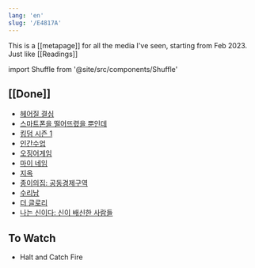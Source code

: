 ```yaml
---
lang: 'en'
slug: '/E4817A'
---
```


This is a [[metapage]] for all the media I've seen, starting from Feb 2023. Just like [[Readings]]

import Shuffle from '@site/src/components/Shuffle'

## [[Done]]

<Shuffle>

- [헤어질 결심](https://www.netflix.com/title/81646755)
- [스마트폰을 떨어뜨렸을 뿐인데](https://www.netflix.com/title/81640988)
- [킹덤 시즌 1](https://www.netflix.com/title/80180171)
- [인간수업](https://www.netflix.com/title/80990668)
- [오징어게임](https://www.netflix.com/title/81040344)
- [마이 네임](https://www.netflix.com/title/81011211)
- [지옥](https://www.netflix.com/title/81256675)
- [종이의집: 공동경제구역](https://www.netflix.com/title/80997343)
- [수리남](https://www.netflix.com/title/81416420)
- [더 글로리](https://www.netflix.com/title/81519223)
- [나는 신이다: 신이 배신한 사람들](https://www.netflix.com/title/81493078)

</Shuffle>

## To Watch

- Halt and Catch Fire
